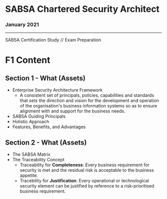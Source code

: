 # SABSA Chartered Security Architect
### January 2021

---

SABSA Certification Study // Exam Preparation

# F1 Content
## Section 1 - What (Assets)
  - Enterprise Security Architecture Framework
    - A consistent set of principals, policies, capabilities and standards that sets the direction and vision for the development and operation of the organisation's business information systems so as to ensure alignment with and support for the business needs.
  - SABSA Guiding Principals
  - Holistic Approach
  - Features, Benefits, and Advantages

## Section 2 - What (Assets)
  - The SABSA Matrix
  - The Traceability Concept
    - Traceability for __Completeness__: Every business requirement for security is met and the residual risk is acceptable to the business appetite.
    - Tracebility for __Justification__: Every operational or technological security element can be justified by reference to a risk-prioritised business requirement.
